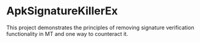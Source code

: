 # ApkSignatureKillerEx

This project demonstrates the principles of removing signature verification functionality in MT and one way to counteract it.